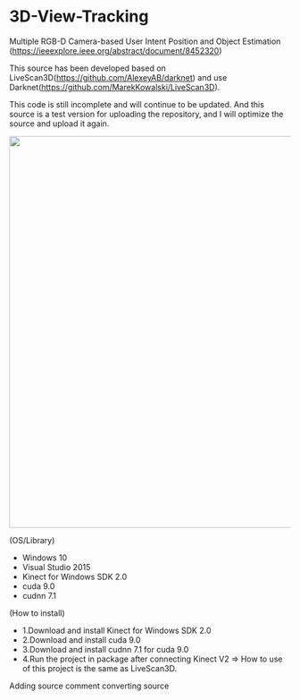 # 3D-View-Tracking
Multiple RGB-D Camera-based User Intent Position and Object Estimation
(https://ieeexplore.ieee.org/abstract/document/8452320)

This source has been developed based on LiveScan3D(https://github.com/AlexeyAB/darknet) and 
use Darknet(https://github.com/MarekKowalski/LiveScan3D).

This code is still incomplete and will continue to be updated. And this source is a test version for uploading the repository, and I will optimize the source and upload it again.

<div>
<img width = "700" src="https://user-images.githubusercontent.com/44374139/49153135-395f0400-f358-11e8-952f-1aeac4da7957.jpg">
</div>

(OS/Library)
- Windows 10
- Visual Studio 2015
- Kinect for Windows SDK 2.0
- cuda 9.0
- cudnn 7.1
 
(How to install)
- 1.Download and install Kinect for Windows SDK 2.0
- 2.Download and install cuda 9.0
- 3.Download and install cudnn 7.1 for cuda 9.0
- 4.Run the project in package after connecting Kinect V2 => How to use of this project is the same as LiveScan3D.


Adding source comment 
converting source

